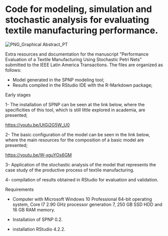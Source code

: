 # Code for modeling, simulation and stochastic analysis for evaluating textile manufacturing performance.


![PNG_Graphical Abstract_PT](https://user-images.githubusercontent.com/128255987/226149427-b0b54a83-c568-4dac-b16e-ac8a1c1667e2.png)




Extra resources and documentation for the manuscript "Performance Evaluation of a Textile Manufacturing Using Stochastic Petri Nets" submitted to the IEEE Latin America Transactions. The files are organized as follows:

- Model generated in the SPNP modeling tool;
- Results compiled in the RStudio IDE with the R-Markdown package;

Early stages

1- The installation of SPNP can be seen at the link below, where the specificities of this tool, which is still little explored in academia, are presented;

https://youtu.be/UtGi2G5W_U0

2- The basic configuration of the model can be seen in the link below, where the main resources for the composition of a basic model are presented;

https://youtu.be/W-xguYOs6GM

3- Application of the stochastic analysis of the model that represents the case study of the productive process of textile manufacturing.

4- compilation of results obtained in RStudio for evaluation and validation.

Requirements

- Computer with Microsoft Windows 10 Professional 64-bit operating system, Core I7 2.90 GHz processor generation 7, 250 GB SSD HDD and 16 GB RAM memory.

- Installation of SPNP 0.2.

- installation RStudio 4.2.2.




